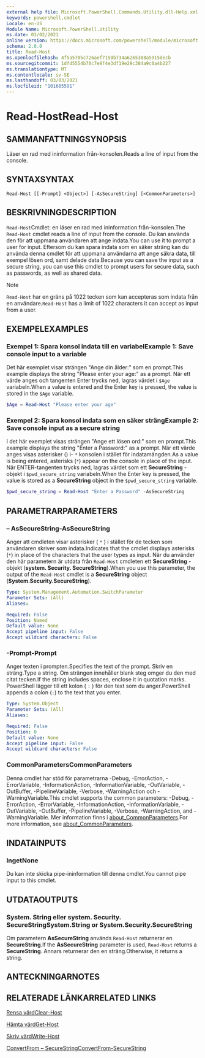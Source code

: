 ```yaml
---
external help file: Microsoft.PowerShell.Commands.Utility.dll-Help.xml
keywords: powershell,cmdlet
Locale: en-US
Module Name: Microsoft.PowerShell.Utility
ms.date: 03/02/2021
online version: https://docs.microsoft.com/powershell/module/microsoft.powershell.utility/read-host?view=powershell-7&WT.mc_id=ps-gethelp
schema: 2.0.0
title: Read-Host
ms.openlocfilehash: 4f5a5705c726aef7150b734a6265308a5915decb
ms.sourcegitcommit: 1dfd5554b70c7e8f4e3df19e29c384a9c0a4b227
ms.translationtype: MT
ms.contentlocale: sv-SE
ms.lasthandoff: 03/03/2021
ms.locfileid: "101685591"
---
```

# <span data-ttu-id="b4337-103">Read-Host</span><span class="sxs-lookup"><span data-stu-id="b4337-103">Read-Host</span></span>

## <span data-ttu-id="b4337-104">SAMMANFATTNING</span><span class="sxs-lookup"><span data-stu-id="b4337-104">SYNOPSIS</span></span>
<span data-ttu-id="b4337-105">Läser en rad med ininformation från-konsolen.</span><span class="sxs-lookup"><span data-stu-id="b4337-105">Reads a line of input from the console.</span></span>

## <span data-ttu-id="b4337-106">SYNTAX</span><span class="sxs-lookup"><span data-stu-id="b4337-106">SYNTAX</span></span>

```
Read-Host [[-Prompt] <Object>] [-AsSecureString] [<CommonParameters>]
```

## <span data-ttu-id="b4337-107">BESKRIVNING</span><span class="sxs-lookup"><span data-stu-id="b4337-107">DESCRIPTION</span></span>

<span data-ttu-id="b4337-108">`Read-Host`Cmdlet: en läser en rad med ininformation från-konsolen.</span><span class="sxs-lookup"><span data-stu-id="b4337-108">The `Read-Host` cmdlet reads a line of input from the console.</span></span> <span data-ttu-id="b4337-109">Du kan använda den för att uppmana användaren att ange indata.</span><span class="sxs-lookup"><span data-stu-id="b4337-109">You can use it to prompt a user for input.</span></span> <span data-ttu-id="b4337-110">Eftersom du kan spara indata som en säker sträng kan du använda denna cmdlet för att uppmana användarna att ange säkra data, till exempel lösen ord, samt delade data.</span><span class="sxs-lookup"><span data-stu-id="b4337-110">Because you can save the input as a secure string, you can use this cmdlet to prompt users for secure data, such as passwords, as well as shared data.</span></span>

> [!NOTE]
> <span data-ttu-id="b4337-111">`Read-Host` har en gräns på 1022 tecken som kan accepteras som indata från en användare.</span><span class="sxs-lookup"><span data-stu-id="b4337-111">`Read-Host` has a limit of 1022 characters it can accept as input from a user.</span></span>

## <span data-ttu-id="b4337-112">EXEMPEL</span><span class="sxs-lookup"><span data-stu-id="b4337-112">EXAMPLES</span></span>

### <span data-ttu-id="b4337-113">Exempel 1: Spara konsol indata till en variabel</span><span class="sxs-lookup"><span data-stu-id="b4337-113">Example 1: Save console input to a variable</span></span>

<span data-ttu-id="b4337-114">Det här exemplet visar strängen "Ange din ålder:" som en prompt.</span><span class="sxs-lookup"><span data-stu-id="b4337-114">This example displays the string "Please enter your age:" as a prompt.</span></span> <span data-ttu-id="b4337-115">När ett värde anges och tangenten Enter trycks ned, lagras värdet i `$Age` variabeln.</span><span class="sxs-lookup"><span data-stu-id="b4337-115">When a value is entered and the Enter key is pressed, the value is stored in the `$Age` variable.</span></span>

```powershell
$Age = Read-Host "Please enter your age"
```

### <span data-ttu-id="b4337-116">Exempel 2: Spara konsol indata som en säker sträng</span><span class="sxs-lookup"><span data-stu-id="b4337-116">Example 2: Save console input as a secure string</span></span>

<span data-ttu-id="b4337-117">I det här exemplet visas strängen "Ange ett lösen ord:" som en prompt.</span><span class="sxs-lookup"><span data-stu-id="b4337-117">This example displays the string "Enter a Password:" as a prompt.</span></span> <span data-ttu-id="b4337-118">När ett värde anges visas asterisker () i- `*` konsolen i stället för indatamängden.</span><span class="sxs-lookup"><span data-stu-id="b4337-118">As a value is being entered, asterisks (`*`) appear on the console in place of the input.</span></span> <span data-ttu-id="b4337-119">När ENTER-tangenten trycks ned, lagras värdet som ett **SecureString** -objekt i `$pwd_secure_string` variabeln.</span><span class="sxs-lookup"><span data-stu-id="b4337-119">When the Enter key is pressed, the value is stored as a **SecureString** object in the `$pwd_secure_string` variable.</span></span>

```powershell
$pwd_secure_string = Read-Host "Enter a Password" -AsSecureString
```

## <span data-ttu-id="b4337-120">PARAMETRAR</span><span class="sxs-lookup"><span data-stu-id="b4337-120">PARAMETERS</span></span>

### <span data-ttu-id="b4337-121">– AsSecureString</span><span class="sxs-lookup"><span data-stu-id="b4337-121">-AsSecureString</span></span>

<span data-ttu-id="b4337-122">Anger att cmdleten visar asterisker ( `*` ) i stället för de tecken som användaren skriver som indata.</span><span class="sxs-lookup"><span data-stu-id="b4337-122">Indicates that the cmdlet displays asterisks (`*`) in place of the characters that the user types as input.</span></span> <span data-ttu-id="b4337-123">När du använder den här parametern är utdata från `Read-Host` cmdleten ett **SecureString** -objekt (**system. Security. SecureString**).</span><span class="sxs-lookup"><span data-stu-id="b4337-123">When you use this parameter, the output of the `Read-Host` cmdlet is a **SecureString** object (**System.Security.SecureString**).</span></span>

```yaml
Type: System.Management.Automation.SwitchParameter
Parameter Sets: (All)
Aliases:

Required: False
Position: Named
Default value: None
Accept pipeline input: False
Accept wildcard characters: False
```

### <span data-ttu-id="b4337-124">-Prompt</span><span class="sxs-lookup"><span data-stu-id="b4337-124">-Prompt</span></span>

<span data-ttu-id="b4337-125">Anger texten i prompten.</span><span class="sxs-lookup"><span data-stu-id="b4337-125">Specifies the text of the prompt.</span></span> <span data-ttu-id="b4337-126">Skriv en sträng.</span><span class="sxs-lookup"><span data-stu-id="b4337-126">Type a string.</span></span> <span data-ttu-id="b4337-127">Om strängen innehåller blank steg omger du den med citat tecken.</span><span class="sxs-lookup"><span data-stu-id="b4337-127">If the string includes spaces, enclose it in quotation marks.</span></span> <span data-ttu-id="b4337-128">PowerShell lägger till ett kolon ( `:` ) för den text som du anger.</span><span class="sxs-lookup"><span data-stu-id="b4337-128">PowerShell appends a colon (`:`) to the text that you enter.</span></span>

```yaml
Type: System.Object
Parameter Sets: (All)
Aliases:

Required: False
Position: 0
Default value: None
Accept pipeline input: False
Accept wildcard characters: False
```

### <span data-ttu-id="b4337-129">CommonParameters</span><span class="sxs-lookup"><span data-stu-id="b4337-129">CommonParameters</span></span>

<span data-ttu-id="b4337-130">Denna cmdlet har stöd för parametrarna -Debug, -ErrorAction, -ErrorVariable, -InformationAction, -InformationVariable, -OutVariable, -OutBuffer, -PipelineVariable, -Verbose, -WarningAction och -WarningVariable.</span><span class="sxs-lookup"><span data-stu-id="b4337-130">This cmdlet supports the common parameters: -Debug, -ErrorAction, -ErrorVariable, -InformationAction, -InformationVariable, -OutVariable, -OutBuffer, -PipelineVariable, -Verbose, -WarningAction, and -WarningVariable.</span></span> <span data-ttu-id="b4337-131">Mer information finns i [about_CommonParameters](https://go.microsoft.com/fwlink/?LinkID=113216).</span><span class="sxs-lookup"><span data-stu-id="b4337-131">For more information, see [about_CommonParameters](https://go.microsoft.com/fwlink/?LinkID=113216).</span></span>

## <span data-ttu-id="b4337-132">INDATA</span><span class="sxs-lookup"><span data-stu-id="b4337-132">INPUTS</span></span>

### <span data-ttu-id="b4337-133">Inget</span><span class="sxs-lookup"><span data-stu-id="b4337-133">None</span></span>

<span data-ttu-id="b4337-134">Du kan inte skicka pipe-ininformation till denna cmdlet.</span><span class="sxs-lookup"><span data-stu-id="b4337-134">You cannot pipe input to this cmdlet.</span></span>

## <span data-ttu-id="b4337-135">UTDATA</span><span class="sxs-lookup"><span data-stu-id="b4337-135">OUTPUTS</span></span>

### <span data-ttu-id="b4337-136">System. String eller system. Security. SecureString</span><span class="sxs-lookup"><span data-stu-id="b4337-136">System.String or System.Security.SecureString</span></span>

<span data-ttu-id="b4337-137">Om parametern **AsSecureString** används `Read-Host` returnerar en **SecureString**.</span><span class="sxs-lookup"><span data-stu-id="b4337-137">If the **AsSecureString** parameter is used, `Read-Host` returns a **SecureString**.</span></span> <span data-ttu-id="b4337-138">Annars returnerar den en sträng.</span><span class="sxs-lookup"><span data-stu-id="b4337-138">Otherwise, it returns a string.</span></span>

## <span data-ttu-id="b4337-139">ANTECKNINGAR</span><span class="sxs-lookup"><span data-stu-id="b4337-139">NOTES</span></span>

## <span data-ttu-id="b4337-140">RELATERADE LÄNKAR</span><span class="sxs-lookup"><span data-stu-id="b4337-140">RELATED LINKS</span></span>

[<span data-ttu-id="b4337-141">Rensa värd</span><span class="sxs-lookup"><span data-stu-id="b4337-141">Clear-Host</span></span>](../microsoft.powershell.core/clear-host.md)

[<span data-ttu-id="b4337-142">Hämta värd</span><span class="sxs-lookup"><span data-stu-id="b4337-142">Get-Host</span></span>](Get-Host.md)

[<span data-ttu-id="b4337-143">Skriv värd</span><span class="sxs-lookup"><span data-stu-id="b4337-143">Write-Host</span></span>](Write-Host.md)

[<span data-ttu-id="b4337-144">ConvertFrom – SecureString</span><span class="sxs-lookup"><span data-stu-id="b4337-144">ConvertFrom-SecureString</span></span>](../Microsoft.PowerShell.Security/ConvertFrom-SecureString.md)

